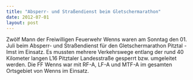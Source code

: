 ```yaml
---
title: "Absperr- und Straßendienst beim Gletschermarathon"
date: 2012-07-01
layout: post
---
```


Zwölf Mann der Freiwilligen Feuerwehr Wenns waren am Sonntag den 01. Juli beim Absperr- und Straßendienst für den Gletschermarathon Pitztal - Imst im Einsatz. Es mussten mehrere Verkehrswege entlang der rund 40 Kilometer langen L16 Pitztaler Landesstraße gesperrt bzw. umgeleitet werden. Die FF Wenns war mit RF-A, LF-A und MTF-A im gesamten Ortsgebiet von Wenns im Einsatz.